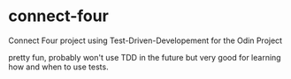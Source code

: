 # connect-four

Connect Four project using Test-Driven-Developement for the Odin Project

pretty fun, probably won't use TDD in the future but very good for learning how and when to use tests.
